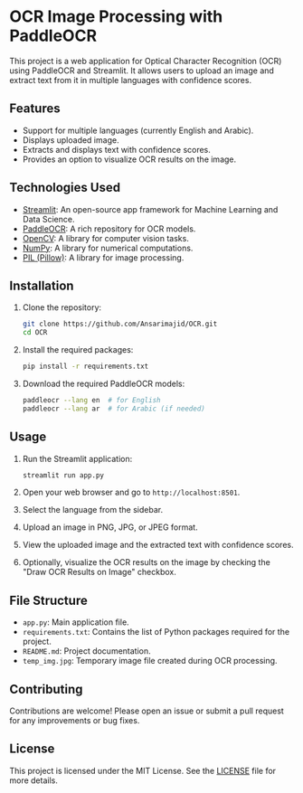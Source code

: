 # OCR Image Processing with PaddleOCR

This project is a web application for Optical Character Recognition (OCR) using PaddleOCR and Streamlit. It allows users to upload an image and extract text from it in multiple languages with confidence scores.

## Features

- Support for multiple languages (currently English and Arabic).
- Displays uploaded image.
- Extracts and displays text with confidence scores.
- Provides an option to visualize OCR results on the image.

## Technologies Used

- [Streamlit](https://streamlit.io/): An open-source app framework for Machine Learning and Data Science.
- [PaddleOCR](https://github.com/PaddlePaddle/PaddleOCR): A rich repository for OCR models.
- [OpenCV](https://opencv.org/): A library for computer vision tasks.
- [NumPy](https://numpy.org/): A library for numerical computations.
- [PIL (Pillow)](https://python-pillow.org/): A library for image processing.

## Installation

1. Clone the repository:
   ```bash
   git clone https://github.com/Ansarimajid/OCR.git
   cd OCR
   ```

2. Install the required packages:
   ```bash
   pip install -r requirements.txt
   ```

3. Download the required PaddleOCR models:
   ```bash
   paddleocr --lang en  # for English
   paddleocr --lang ar  # for Arabic (if needed)
   ```

## Usage

1. Run the Streamlit application:
   ```bash
   streamlit run app.py
   ```

2. Open your web browser and go to `http://localhost:8501`.

3. Select the language from the sidebar.

4. Upload an image in PNG, JPG, or JPEG format.

5. View the uploaded image and the extracted text with confidence scores.

6. Optionally, visualize the OCR results on the image by checking the "Draw OCR Results on Image" checkbox.

## File Structure

- `app.py`: Main application file.
- `requirements.txt`: Contains the list of Python packages required for the project.
- `README.md`: Project documentation.
- `temp_img.jpg`: Temporary image file created during OCR processing.

## Contributing

Contributions are welcome! Please open an issue or submit a pull request for any improvements or bug fixes.

## License

This project is licensed under the MIT License. See the [LICENSE](LICENSE) file for more details.
```
